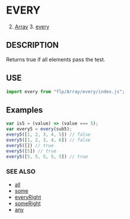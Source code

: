 # EVERY

2. [Array](../README.md)
    3. [every](./README.md)


## DESCRIPTION
Returns true if all elements pass the test.


## USE

```javascript
import every from "flp/Array/every/index.js";
```


## Examples

```javascript
var is5 = (value) => (value === 5);
var every5 = every(sub5);
every5([1, 2, 3, 4, 5]) // false
every5([1, 2, 3, 4, 6]) // false
every5([]) // true
every5([5]) // true
every5([5, 5, 5, 5, 5]) // true
```


### SEE ALSO

- [all](../all/README.md)
- [some](../some/README.md)
- [everyRight](../everyRight/README.md)
- [someRight](../someRight/README.md)
- [any](../any/README.md)
